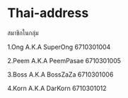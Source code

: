 # Thai-address

สมาชิกในกลุ่ม

1.Ong   A.K.A   SuperOng    6710301004

2.Peem  A.K.A   PeemPasae   6710301005

3.Boss  A.K.A   BossZaZa    6710301006

4.Korn  A.K.A   DarKorn     6710301012
